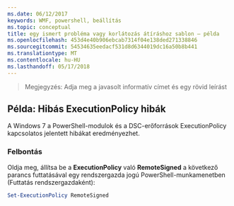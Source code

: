 ```yaml
---
ms.date: 06/12/2017
keywords: WMF, powershell, beállítás
ms.topic: conceptual
title: egy ismert probléma vagy korlátozás átíráshoz sablon – példa
ms.openlocfilehash: 453d4e40b906ebcab7314f04e138ded271338846
ms.sourcegitcommit: 54534635eedacf531d8d6344019dc16a50b8b441
ms.translationtype: MT
ms.contentlocale: hu-HU
ms.lasthandoff: 05/17/2018
---
```

>Megjegyzés: Adja meg a javasolt informatív címet és egy rövid leírást

## <a name="example-erroneous-executionpolicy-errors"></a>Példa: Hibás ExecutionPolicy hibák ##
A Windows 7 a PowerShell-modulok és a DSC-erőforrások ExecutionPolicy kapcsolatos jelentett hibákat eredményezhet.

### <a name="resolution"></a>Felbontás

Oldja meg, állítsa be a **ExecutionPolicy** való **RemoteSigned** a következő parancs futtatásával egy rendszergazda jogú PowerShell-munkamenetben (Futtatás rendszergazdaként):

```powershell
Set-ExecutionPolicy RemoteSigned
```
